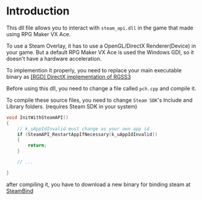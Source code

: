# Introduction
This dll file allows you to interact with ```steam_api.dll``` in the game that made using RPG Maker VX Ace.

To use a Steam Overlay, it has to use a OpenGL/DirectX Renderer(Device) in your game. 
But a default RPG Maker VX Ace is used the Windows GDI, so it doesn't have a hardware acceleration.

To implemention it properly, you need to replace your main executable binary as <a href="https://forums.rpgmakerweb.com/index.php?threads/rgd-directx-implementation-of-rgss3.95228/">[RGD] DirectX implementation of RGSS3</a>

Before using this dll, you need to change a file called ```pch.cpp``` and compile it. 

To compile these source files, you need to change ```Steam SDK```'s Include and Library folders.
(requires Steam SDK in your system)

```c++
void InitWithSteamAPI() 
{
	// k_uAppIdInvalid must change as your own app id
	if (SteamAPI_RestartAppIfNecessary(k_uAppIdInvalid))
	{
		return;
	}

	// ...

}

```

after compiling it, you have to download a new binary for binding steam at <a href="https://github.com/biud436/SteamBind">SteamBind</a>